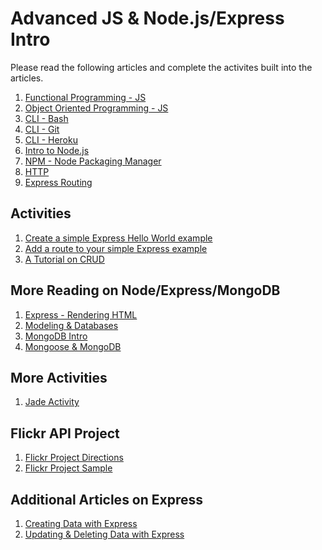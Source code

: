 Advanced JS & Node.js/Express Intro
===================================

Please read the following articles and complete the activites built into the articles.

1. [Functional Programming - JS](https://github.com/Drewbie345/okcoders-fall2015/blob/master/advanced-js-node-express/functional-js.md)
2. [Object Oriented Programming - JS](https://github.com/Drewbie345/okcoders-fall2015/blob/master/advanced-js-node-express/oop-js.md)
3. [CLI - Bash](https://github.com/Drewbie345/okcoders-fall2015/blob/master/advanced-js-node-express/bash.md)
4. [CLI - Git](https://github.com/Drewbie345/okcoders-fall2015/blob/master/advanced-js-node-express/git.md)
5. [CLI - Heroku](https://github.com/Drewbie345/okcoders-fall2015/blob/master/advanced-js-node-express/heroku.md)
6. [Intro to Node.js](https://github.com/Drewbie345/okcoders-fall2015/blob/master/advanced-js-node-express/intro-node-js.md)
7. [NPM - Node Packaging Manager](https://github.com/Drewbie345/okcoders-fall2015/tree/master/advanced-js-node-express)
8. [HTTP](https://github.com/Drewbie345/okcoders-fall2015/blob/master/advanced-js-node-express/http.md)
9. [Express Routing](https://github.com/Drewbie345/okcoders-fall2015/blob/master/advanced-js-node-express/routing.md)

Activities
----------

1. [Create a simple Express Hello World example](https://github.com/Drewbie345/okcoders-fall2015/blob/master/advanced-js-node-express/express-directions1.md)
2. [Add a route to your simple Express example](https://github.com/Drewbie345/okcoders-fall2015/blob/master/advanced-js-node-express/express-directions2.md)
3. [A Tutorial on CRUD](https://scotch.io/tutorials/build-a-restful-api-using-node-and-express-4)

More Reading on Node/Express/MongoDB
------------------------------------

1. [Express - Rendering HTML](https://github.com/Drewbie345/okcoders-fall2015/blob/master/advanced-js-node-express/express-rendering-html.md)
2. [Modeling & Databases](https://github.com/Drewbie345/okcoders-fall2015/blob/master/advanced-js-node-express/modeling-and-databases.md)
3. [MongoDB Intro](https://github.com/Drewbie345/okcoders-fall2015/blob/master/advanced-js-node-express/mongodb-intro.md)
4. [Mongoose & MongoDB](https://github.com/Drewbie345/okcoders-fall2015/blob/master/advanced-js-node-express/mongoose-mongodb.md)

More Activities
---------------

1. [Jade Activity](https://github.com/Drewbie345/okcoders-fall2015/blob/master/advanced-js-node-express/jade-activity1.md)

Flickr API Project
------------------
1. [Flickr Project Directions](https://github.com/Drewbie345/okcoders-fall2015/blob/master/advanced-js-node-express/flickrProject.md)
2. [Flickr Project Sample](https://github.com/Drewbie345/okcoders-fall2015/tree/master/advanced-js-node-express/flickrProject)

Additional Articles on Express
------------------------------

1. [Creating Data with Express]()
2. [Updating & Deleting Data with Express]()